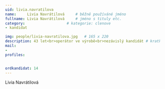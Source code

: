 ```yaml
---
uid: livia.navratilova
name:     Livia Navrátilová  	# běžně používáné jméno
fullname: Livia Navrátilová  	# jméno s tituly etc.
category:                   # kategorie: clenove
- kandidat

img: people/livia-navratilova.jpg   # 165 x 220
description: 43 let<br>operátor ve výrobě<br>nezávislý kandidát # kratký popis, max 160 znaků
mail:
- 
profiles:
  
  
ordkandidat: 14
---
```

Livia Navrátilová
